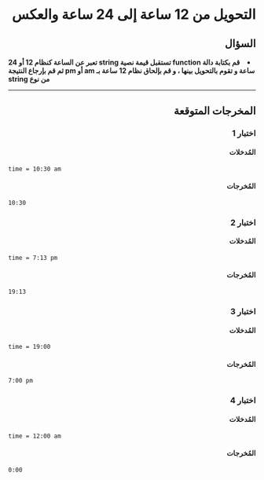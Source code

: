 # <div dir="rtl">التحويل من 12 ساعة إلى 24 ساعة والعكس</div>

## <div dir="rtl">السؤال</div>

<li dir="rtl">
<b>
قم بكتابة دالة function تستقبل قيمة نصية string تعبر عن الساعة كنظام 12 أو 24 ساعة و تقوم بالتحويل بينها ، و قم بإلحاق نظام 12 ساعة بـ am أو pm ثم قم بإرجاع النتيجة من نوع string
</b>
</li>

---

## <div dir="rtl">المخرجات المتوقعة</div>

### <div dir="rtl">اختبار 1</div>

#### <div dir="rtl">المُدخلات</div>

```text
time = 10:30 am
```

#### <div dir="rtl">المُخرجات</div>

```text
10:30
```

### <div dir="rtl">اختبار 2</div>

#### <div dir="rtl">المُدخلات</div>

```text
time = 7:13 pm
```

#### <div dir="rtl">المُخرجات</div>

```text
19:13
```

### <div dir="rtl">اختبار 3</div>

#### <div dir="rtl">المُدخلات</div>

```text
time = 19:00
```

#### <div dir="rtl">المُخرجات</div>

```text
7:00 pm
```

### <div dir="rtl">اختبار 4</div>

#### <div dir="rtl">المُدخلات</div>

```text
time = 12:00 am
```

#### <div dir="rtl">المُخرجات</div>

```text
0:00
```
